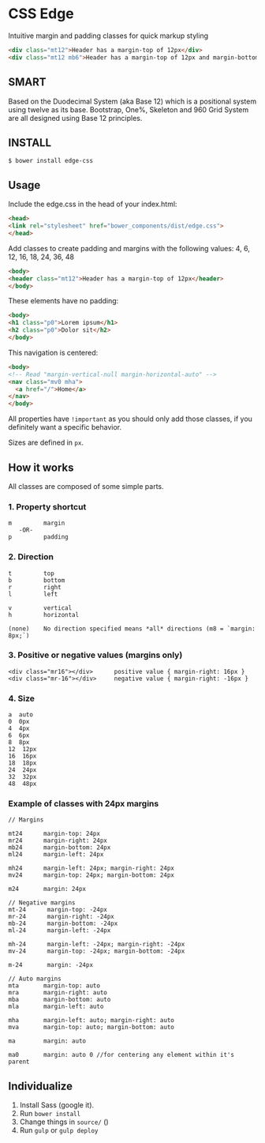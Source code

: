 # CSS Edge
Intuitive margin and padding classes for quick markup styling
```html
<div class="mt12">Header has a margin-top of 12px</div>
<div class="mt12 mb6">Header has a margin-top of 12px and margin-bottom of 6px</div>
```


## SMART
Based on the Duodecimal System (aka Base 12) which is a positional system using twelve as its base. Bootstrap, One%, Skeleton and 960 Grid System are all designed using Base 12 principles.


## INSTALL
```shell
$ bower install edge-css
```

## Usage
Include the edge.css in the head of your index.html:

```html
<head>
<link rel="stylesheet" href="bower_components/dist/edge.css">
</head>
```

Add classes to create padding and margins with the following values: 4, 6, 12, 16, 18, 24, 36, 48



```html
<body>
<header class="mt12">Header has a margin-top of 12px</header>
</body>
```

These elements have no padding:
```html
<body>
<h1 class="p0">Lorem ipsum</h1>
<h2 class="p0">Dolor sit</h2>
</body>
```

This navigation is centered:
```html
<body>
<!-- Read "margin-vertical-null margin-horizontal-auto" -->
<nav class="mv0 mha">
  <a href="/">Home</a>
</nav>
</body>
```

All properties have `!important` as you should only add those classes, if you definitely want a specific behavior.

Sizes are defined in `px`.

## How it works
All classes are composed of some simple parts.

### 1. Property shortcut
```
m         margin
   -OR-
p         padding
```


### 2. Direction
```
t         top
b         bottom
r         right
l         left

v         vertical
h         horizontal

(none)    No direction specified means *all* directions (m8 = `margin: 8px;`)

```

### 3. Positive or negative values (margins only)
```
<div class="mr16"></div>      positive value { margin-right: 16px }
<div class="mr-16"></div>     negative value { margin-right: -16px }
```

### 4. Size
```
a  auto
0  0px             
4  4px 
6  6px 
8  8px 
12  12px
16  16px
18  18px
24  24px
32  32px
48  48px
```

### Example of classes with 24px margins

```
// Margins

mt24      margin-top: 24px
mr24      margin-right: 24px
mb24      margin-bottom: 24px
ml24      margin-left: 24px

mh24      margin-left: 24px; margin-right: 24px
mv24      margin-top: 24px; margin-bottom: 24px

m24       margin: 24px

// Negative margins
mt-24      margin-top: -24px
mr-24      margin-right: -24px
mb-24      margin-bottom: -24px
ml-24      margin-left: -24px

mh-24      margin-left: -24px; margin-right: -24px
mv-24      margin-top: -24px; margin-bottom: -24px

m-24       margin: -24px

// Auto margins
mta       margin-top: auto
mra       margin-right: auto
mba       margin-bottom: auto
mla       margin-left: auto

mha       margin-left: auto; margin-right: auto
mva       margin-top: auto; margin-bottom: auto

ma        margin: auto

ma0       margin: auto 0 //for centering any element within it's parent

```

## Individualize
1. Install Sass (google it).
2. Run `bower install`
3. Change things in `source/` ()
4. Run `gulp` or `gulp deploy`
